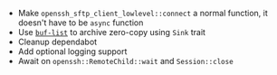  - Make `openssh_sftp_client_lowlevel::connect` a normal function, it doesn't have to be `async` function
 - Use [`buf-list`](https://docs.rs/buf-list) to archive zero-copy using `Sink` trait
 - Cleanup dependabot
 - Add optional logging support
 - Await on `openssh::RemoteChild::wait` and `Session::close`
